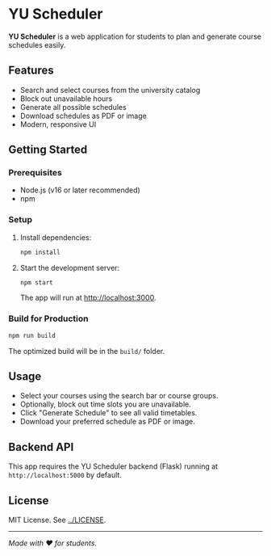 # YU Scheduler

**YU Scheduler** is a web application for students to plan and generate course schedules easily.

## Features

- Search and select courses from the university catalog
- Block out unavailable hours
- Generate all possible schedules
- Download schedules as PDF or image
- Modern, responsive UI

## Getting Started

### Prerequisites

- Node.js (v16 or later recommended)
- npm

### Setup

1. Install dependencies:
   ```bash
   npm install
   ```
2. Start the development server:
   ```bash
   npm start
   ```
   The app will run at [http://localhost:3000](http://localhost:3000).

### Build for Production

```bash
npm run build
```

The optimized build will be in the `build/` folder.

## Usage

- Select your courses using the search bar or course groups.
- Optionally, block out time slots you are unavailable.
- Click "Generate Schedule" to see all valid timetables.
- Download your preferred schedule as PDF or image.

## Backend API

This app requires the YU Scheduler backend (Flask) running at `http://localhost:5000` by default.

## License

MIT License. See [../LICENSE](../LICENSE).

---

_Made with ❤️ for students._
